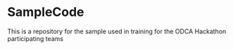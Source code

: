 SampleCode
==========

This is a repository for the sample used in training for the ODCA Hackathon participating teams
